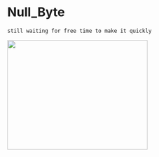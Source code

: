 # Null_Byte
```
still waiting for free time to make it quickly
```
<img src="https://rajoul.github.io/Image/Null_Byte/nullbyte.png" align="center" width="320" height="250">
